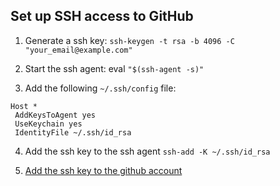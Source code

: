 ## Set up SSH access to GitHub

1. Generate a ssh key: `ssh-keygen -t rsa -b 4096 -C "your_email@example.com"`

2. Start the ssh agent: eval `"$(ssh-agent -s)"`

3. Add the following `~/.ssh/config` file:

```
Host *
 AddKeysToAgent yes
 UseKeychain yes
 IdentityFile ~/.ssh/id_rsa
```

4. Add the ssh key to the ssh agent `ssh-add -K ~/.ssh/id_rsa`

5. [Add the ssh key to the github account](https://help.github.com/articles/adding-a-new-ssh-key-to-your-github-account/)

